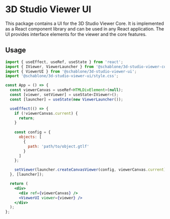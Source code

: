 # 3D Studio Viewer UI

This package contains a UI for the 3D Studio Viewer Core. It is implemented as a
React component library and can be used in any React application. The UI provides
interface elements for the viewer and the core features.

## Usage

```jsx
import { useEffect, useRef, useState } from 'react';
import { IViewer, ViewerLauncher } from '@schablone/3d-studio-viewer-core';
import { ViewerUI } from '@schablone/3d-studio-viewer-ui';
import '@schablone/3d-studio-viewer-ui/style.css';

const App = () => {
  const viewerCanvas = useRef<HTMLDivElement>(null);
  const [viewer, setViewer] = useState<IViewer>();
  const [launcher] = useState(new ViewerLauncher());

  useEffect(() => {
    if (!viewerCanvas.current) {
      return;
    }
    
    const config = {
      objects: [
        {
          path: 'path/to/object.gtlf'
        }
      ]
    };

    setViewer(launcher.createCanvasViewer(config, viewerCanvas.current));
  }, [launcher]);

  return (
    <div>
      <div ref={viewerCanvas} />
      <ViewerUI viewer={viewer} />
    </div>
  );
};
```

